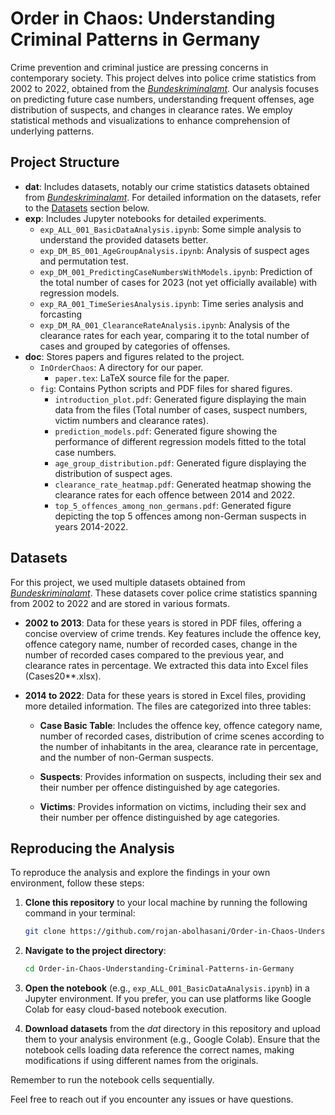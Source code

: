 # Order in Chaos: Understanding Criminal Patterns in Germany

Crime prevention and criminal justice are pressing concerns in contemporary society. This project delves into police crime statistics from 2002 to 2022, obtained from the [*Bundeskriminalamt*](https://www.bka.de/EN/CurrentInformation/Statistics/PoliceCrimeStatistics/policecrimestatistics_node.html). Our analysis focuses on predicting future case numbers, understanding frequent offenses, age distribution of suspects, and changes in clearance rates. We employ statistical methods and visualizations to enhance comprehension of underlying patterns.


## Project Structure

- **dat**: Includes datasets, notably our crime statistics datasets obtained from [*Bundeskriminalamt*](https://www.bka.de/EN/CurrentInformation/Statistics/PoliceCrimeStatistics/policecrimestatistics_node.html). For detailed information on the datasets, refer to the [Datasets](#datasets) section below.
- **exp**: Includes Jupyter notebooks for detailed experiments.
  - `exp_ALL_001_BasicDataAnalysis.ipynb`: Some simple analysis to understand the provided datasets better.
  - `exp_DM_BS_001_AgeGroupAnalysis.ipynb`: Analysis of suspect ages and permutation test.
  - `exp_DM_001_PredictingCaseNumbersWithModels.ipynb`: Prediction of the total number of cases for 2023 (not yet officially available) with regression models.
  - `exp_RA_001_TimeSeriesAnalysis.ipynb`: Time series analysis and forcasting
  - `exp_DM_RA_001_ClearanceRateAnalysis.ipynb`: Analysis of the clearance rates for each year, comparing it to the total number of cases and grouped by categories of offenses.
- **doc**: Stores papers and figures related to the project.
  - `InOrderChaos`: A directory for our paper.
    - `paper.tex`: LaTeX source file for the paper.
  - `fig`: Contains Python scripts and PDF files for shared figures.
    - `introduction_plot.pdf`: Generated figure displaying the main data from the files (Total number of cases, suspect numbers, victim numbers and clearance rates).
    - `prediction_models.pdf`: Generated figure showing the performance of different regression models fitted to the total case numbers.
    - `age_group_distribution.pdf`: Generated figure displaying the distribution of suspect ages.
    - `clearance_rate_heatmap.pdf`: Generated heatmap showing the clearance rates for each offence between 2014 and 2022.
    - `top_5_offences_among_non_germans.pdf`: Generated figure depicting the top 5 offences among non-German suspects in years 2014-2022.


## Datasets

For this project, we used multiple datasets obtained from [*Bundeskriminalamt*](https://www.bka.de/EN/CurrentInformation/Statistics/PoliceCrimeStatistics/policecrimestatistics_node.html). These datasets cover police crime statistics spanning from 2002 to 2022 and are stored in various formats.

- **2002 to 2013**: Data for these years is stored in PDF files, offering a concise overview of crime trends. Key features include the offence key, offence category name, number of recorded cases, change in the number of recorded cases compared to the previous year, and clearance rates in percentage. We extracted this data into Excel files (Cases20**.xlsx).

- **2014 to 2022**: Data for these years is stored in Excel files, providing more detailed information. The files are categorized into three tables:

  - **Case Basic Table**: Includes the offence key, offence category name, number of recorded cases, distribution of crime scenes according to the number of inhabitants in the area, clearance rate in percentage, and the number of non-German suspects.

  - **Suspects**: Provides information on suspects, including their sex and their number per offence distinguished by age categories.

  - **Victims**: Provides information on victims, including their sex and their number per offence distinguished by age categories.
 

## Reproducing the Analysis

To reproduce the analysis and explore the findings in your own environment, follow these steps:

1. **Clone this repository** to your local machine by running the following command in your terminal:

    ```bash
    git clone https://github.com/rojan-abolhasani/Order-in-Chaos-Understanding-Criminal-Patterns-in-Germany.git
    ```

2. **Navigate to the project directory**:

    ```bash
    cd Order-in-Chaos-Understanding-Criminal-Patterns-in-Germany
    ```

3. **Open the notebook** (e.g., `exp_ALL_001_BasicDataAnalysis.ipynb`) in a Jupyter environment. If you prefer, you can use platforms like Google Colab for easy cloud-based notebook execution.


4. **Download datasets** from the *dat* directory in this repository and upload them to your analysis environment (e.g., Google Colab). Ensure that the notebook cells loading data reference the correct names, making modifications if using different names from the originals.

Remember to run the notebook cells sequentially.


Feel free to reach out if you encounter any issues or have questions. 

 




